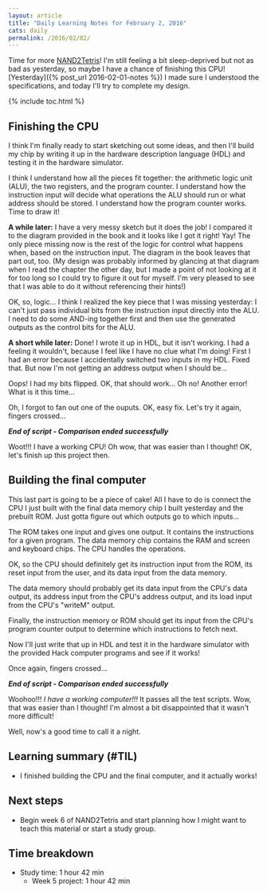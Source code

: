 ```yaml
---
layout: article
title: "Daily Learning Notes for February 2, 2016"
cats: daily
permalink: /2016/02/02/
---
```


Time for more [NAND2Tetris](http://nand2tetris.org/)! I'm still feeling a bit sleep-deprived but not as bad as yesterday, so maybe I have a chance of finishing this CPU! [Yesterday]({% post_url 2016-02-01-notes %}) I made sure I understood the specifications, and today I'll try to complete my design.

{% include toc.html %}

## Finishing the CPU

I think I'm finally ready to start sketching out some ideas, and then I'll build my chip by writing it up in the hardware description language (HDL) and testing it in the hardware simulator.

I think I understand how all the pieces fit together: the arithmetic logic unit (ALU), the two registers, and the program counter. I understand how the instruction input will decide what operations the ALU should run or what address should be stored. I understand how the program counter works. Time to draw it!

**A while later:** I have a very messy sketch but it does the job! I compared it to the diagram provided in the book and it looks like I got it right! Yay! The only piece missing now is the rest of the logic for control what happens when, based on the instruction input. The diagram in the book leaves that part out, too. (My design was probably informed by glancing at that diagram when I read the chapter the other day, but I made a point of not looking at it for too long so I could try to figure it out for myself. I'm very pleased to see that I was able to do it without referencing their hints!)

OK, so, logic... I think I realized the key piece that I was missing yesterday: I can't just pass individual bits from the instruction input directly into the ALU. I need to do some AND-ing together first and then use the generated outputs as the control bits for the ALU.

**A short while later:** Done! I wrote it up in HDL, but it isn't working. I had a feeling it wouldn't, because I feel like I have no clue what I'm doing! First I had an error because I accidentally switched two inputs in my HDL. Fixed that. But now I'm not getting an address output when I should be...

Oops! I had my bits flipped. OK, that should work... Oh no! Another error! What is it this time...

Oh, I forgot to fan out one of the ouputs. OK, easy fix. Let's try it again, fingers crossed...

***End of script - Comparison ended successfully***

Woot!!! I have a working CPU! Oh wow, that was easier than I thought! OK, let's finish up this project then.

## Building the final computer

This last part is going to be a piece of cake! All I have to do is connect the CPU I just built with the final data memory chip I built yesterday and the prebuilt ROM. Just gotta figure out which outputs go to which inputs...

The ROM takes one input and gives one output. It contains the instructions for a given program. The data memory chip contains the RAM and screen and keyboard chips. The CPU handles the operations.

OK, so the CPU should definitely get its instruction input from the ROM, its reset input from the user, and its data input from the data memory. 

The data memory should probably get its data input from the CPU's data output, its address input from the CPU's address output, and its load input from the CPU's "writeM" output.

Finally, the instruction memory or ROM should get its input from the CPU's program counter output to determine which instructions to fetch next.

Now I'll just write that up in HDL and test it in the hardware simulator with the provided Hack computer programs and see if it works!

Once again, fingers crossed...

***End of script - Comparison ended successfully***

Woohoo!!! *I have a working computer!!!* It passes all the test scripts. Wow, that was easier than I thought! I'm almost a bit disappointed that it wasn't more difficult!

Well, now's a good time to call it a night.

## Learning summary (#TIL)

- I finished building the CPU and the final computer, and it actually works!

## Next steps

- Begin week 6 of NAND2Tetris and start planning how I might want to teach this material or start a study group.

## Time breakdown

- Study time: 1 hour 42 min
  - Week 5 project: 1 hour 42 min